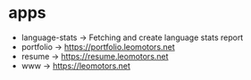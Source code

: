 # apps

- language-stats -> Fetching and create language stats report
- portfolio -> https://portfolio.leomotors.net
- resume -> https://resume.leomotors.net
- www -> https://leomotors.net
